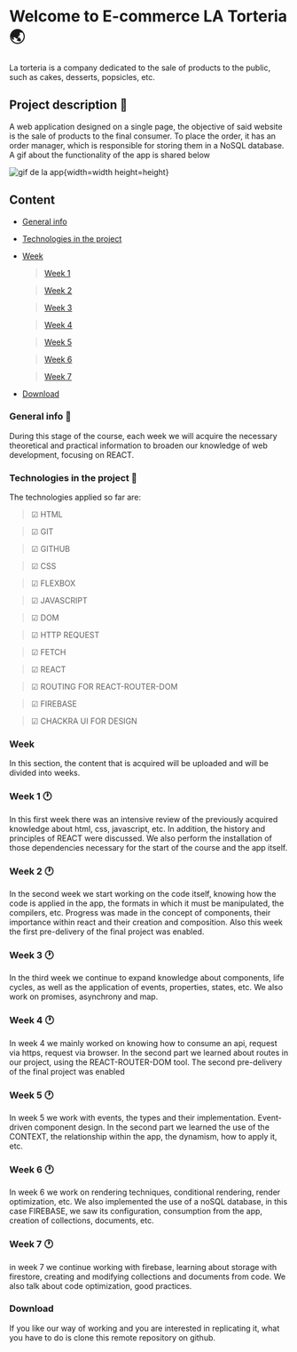 # Welcome to E-commerce LA Torteria 🌏
La torteria is a company dedicated to the sale of products to the public, such as cakes, desserts, popsicles, etc.

## Project description 🤵
A web application designed on a single page, the objective of said website is the sale of products to the final consumer. To place the order, it has an order manager, which is responsible for storing them in a NoSQL database.
A gif about the functionality of the app is shared below

![gif de la app](https://imgur.com/kpzoGzn){width=width height=height}

## Content
- [General info](#general-info)
- [Technologies in the project](#technologies-in-the-project)
- [Week](#week)

    >   [Week 1](#week-1)

    >   [Week 2](#week-2)

    >   [Week 3](#week-3-🕐)

    >   [Week 4](#week-4-🕐)

    >   [Week 5](#week-5-🕐)

    >   [Week 6](#week-6-🕐)

    >   [Week 7](#week-7-🕐)

- [Download](#download)



### General info 📰
During this stage of the course, each week we will acquire the necessary theoretical and practical information to broaden our knowledge of web development, focusing on REACT.

### Technologies in the project 🧪
The technologies applied so far are:

> ☑ HTML

> ☑ GIT

> ☑ GITHUB

> ☑ CSS

> ☑ FLEXBOX

> ☑ JAVASCRIPT

> ☑ DOM

> ☑ HTTP REQUEST

> ☑ FETCH

> ☑ REACT

> ☑ ROUTING FOR REACT-ROUTER-DOM

> ☑ FIREBASE

> ☑ CHACKRA UI FOR DESIGN


### Week
In this section, the content that is acquired will be uploaded and will be divided into weeks.

### Week 1 🕐
In this first week there was an intensive review of the previously acquired knowledge about html, css, javascript, etc.
In addition, the history and principles of REACT were discussed. We also perform the installation of those dependencies necessary for the start of the course and the app itself.

### Week 2 🕐
In the second week we start working on the code itself, knowing how the code is applied in the app, the formats in which it must be manipulated, the compilers, etc.
Progress was made in the concept of components, their importance within react and their creation and composition.
Also this week the first pre-delivery of the final project was enabled.

### Week 3 🕐
In the third week we continue to expand knowledge about components, life cycles, as well as the application of events, properties, states, etc.
We also work on promises, asynchrony and map.

### Week 4 🕐
In week 4 we mainly worked on knowing how to consume an api, request via https, request via browser.
In the second part we learned about routes in our project, using the REACT-ROUTER-DOM tool.
The second pre-delivery of the final project was enabled

### Week 5 🕐
In week 5 we work with events, the types and their implementation. Event-driven component design.
In the second part we learned the use of the CONTEXT, the relationship within the app, the dynamism, how to apply it, etc.

### Week 6 🕐
In week 6 we work on rendering techniques, conditional rendering, render optimization, etc.
We also implemented the use of a noSQL database, in this case FIREBASE, we saw its configuration, consumption from the app, creation of collections, documents, etc.

### Week 7 🕐
in week 7 we continue working with firebase, learning about storage with firestore, creating and modifying collections and documents from code.
We also talk about code optimization, good practices.

### Download
If you like our way of working and you are interested in replicating it, what you have to do is clone this remote repository on github.